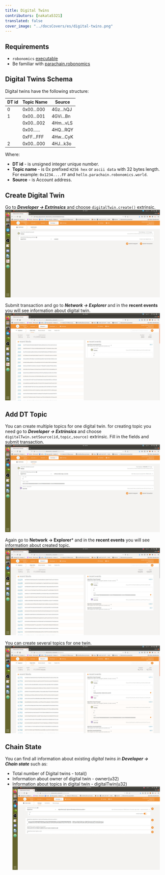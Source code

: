 ```yaml
---
title: Digital Twins
contributors: [nakata5321]
translated: false
cover_image: "../docsCovers/es/digital-twins.png"
---
```


## Requirements
- `robonomics` [executable][ln1]
- Be familiar with [parachain.robonomics][ln2]

## Digital Twins Schema

Digital twins have the following structure:

| DT id 	| Topic Name 	| Source    	|
|-------	|------------	|-----------	|
| 0     	| 0x00...000 	| 4Gz...hQJ 	|
| 1     	| 0x00...001 	| 4GVi...Bn 	|
|       	| 0x00...002 	| 4Hm...vLS 	|
|       	| 0x00...... 	| 4HQ...RQY 	|
|       	| 0xFF...FFF 	| 4Hw...CyK 	|
| 2     	| 0x00...000 	| 4HJ...k3o 	|

 Where:
* **DT id** - is unsigned integer unique number.
* **Topic name** - is 0x prefixed `H256 hex` or `ascii data` with 32 bytes length. For example: `0x1234....FF` and  `hello.parachain.robonomics.world`.
* **Source** - is Account address.

## Create Digital Twin
Go to ***Developer -> Extrinsics*** and choose `digitalTwin.create()` extrinsic.
![digital Twin create][im1]

 Submit transaction and go to ***Network -> Explorer*** and in the **recent events** you will see information about digital twin.
 ![digital Twin create info][im2]

## Add DT Topic

You can create multiple topics for one digital twin. for creating topic you need go to ***Developer -> Extrinsics*** and choose `digitalTwin.setSource(id,topic,source)` extrinsic. Fill in the fields and submit transaction.
![DT topic fields][im3]

Again go to **Network -> Explorer*** and in the **recent events** you will see information about created topic.
![info about topic][im4]

You can create several topics for one twin.
![topics][im5]

## Chain State

You can find all information about existing *digital twins in* ***Developer -> Chain state*** such as:
- Total number of Digital twins - total()
- Information about owner of digital twin - owner(u32)
- Information about topics in digital twin - digitalTwin(u32)
![chain info][im6]


[ln1]: <https://github.com/airalab/robonomics/releases>
[ln2]: </docs/create-account-in-dapp>
[im1]: <../images/digital-twin/twin-create.jpg>
[im2]: <../images/digital-twin/create-log.jpg>
[im3]: <../images/digital-twin/fields.jpg>
[im4]: <../images/digital-twin/topic.jpg>
[im5]: <../images/digital-twin/topics.jpg>
[im6]: <../images/digital-twin/chain-state.jpg>
